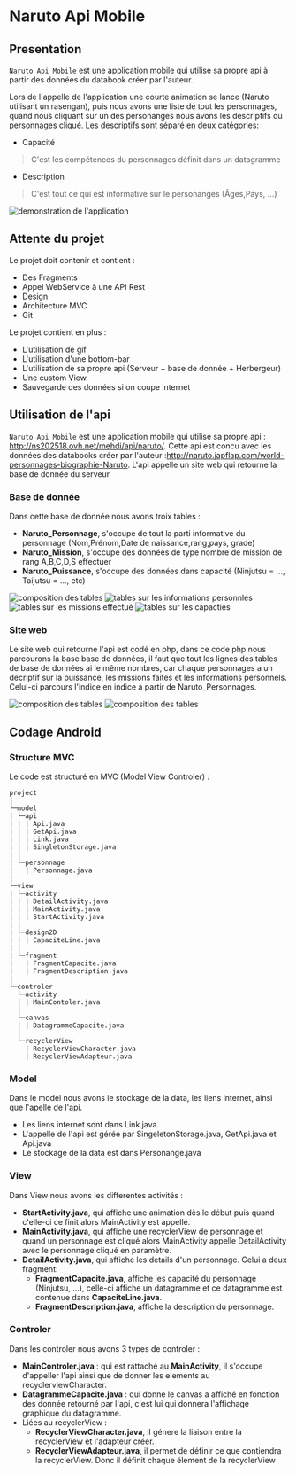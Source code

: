 # Naruto Api Mobile
## Presentation
```Naruto Api Mobile``` est une application mobile qui utilise sa propre api à partir des données du databook créer par l'auteur.

Lors de l'appelle de l'application une courte animation se lance (Naruto utilisant un rasengan), puis nous avons une liste de tout les personnages, quand nous cliquant sur un des personanges nous avons les descriptifs du personnages cliqué. Les descriptifs sont séparé en deux catégories:
* Capacité
> C'est les compétences du personnages définit dans un datagramme
* Description
> C'est tout ce qui est informative sur le personanges (Âges,Pays, ...)

![demonstration de l'application](md_image/api_demonstration.gif)

## Attente du projet

Le projet doit contenir et contient :
* Des Fragments
* Appel WebService à une API Rest
* Design
* Architecture MVC
* Git

Le projet contient en plus :
* L'utilisation de gif
* L'utilisation d'une bottom-bar
* L'utilisation de sa propre api (Serveur + base de donnée + Herbergeur)
* Une custom View
* Sauvegarde des données si on coupe internet

## Utilisation de l'api
```Naruto Api Mobile``` est une application mobile qui utilise sa propre api : http://ns202518.ovh.net/mehdi/api/naruto/. Cette api est concu avec les données des databooks créer par l'auteur :http://naruto.japflap.com/world-personnages-biographie-Naruto. L'api appelle un site web qui retourne la base de donnée du serveur 

### Base de donnée
Dans cette base de donnée nous avons troix tables :
* **Naruto_Personnage**, s'occupe de tout la parti informative du personnage (Nom,Prénom,Date de naissance,rang,pays, grade)
* **Naruto_Mission**, s'occupe des données de type nombre de mission de rang A,B,C,D,S effectuer
* **Naruto_Puissance**, s'occupe des données dans capacité (Ninjutsu = ..., Taijutsu = ..., etc)

![composition des tables](md_image/tables.png)
![tables sur les informations personnles](md_image/tables_Personnages.png)
![tables sur les missions effectué](md_image/tables_Mission.png)
![tables sur les capactiés](md_image/tables_puissance.png)

### Site web

Le site web qui retourne l'api est codé en php, dans ce code php nous parcourons la base base de données, il faut que tout les lignes des tables de base de données ai le même nombres, car chaque personnages a un decriptif sur la puissance, les missions faites et les informations personnels. Celui-ci parcours l'indice en indice à partir de Naruto_Personnages.

![composition des tables](md_image/php_parti1.png)
![composition des tables](md_image/php_parti2.png)

## Codage Android
### Structure MVC
Le code est structuré en MVC (Model View Controler) :

```
project
|
└─model
| └─api
| | | Api.java
| | | GetApi.java
| | | Link.java
| | | SingletonStorage.java
| |
| └─personnage
|   | Personnage.java
|
└─view
| └─activity
| | | DetailActivity.java
| | | MainActivity.java
| | | StartActivity.java
| |
| └─design2D
| | | CapaciteLine.java
| |
| └─fragment
|   | FragmentCapacite.java
|   | FragmentDescription.java
|
└─controler
  └─activity
  | | MainContoler.java
  |
  └─canvas
  | | DatagrammeCapacite.java
  |
  └─recyclerView
    | RecyclerViewCharacter.java
    | RecyclerViewAdapteur.java

```
### Model
Dans le model nous avons le stockage de la data, les liens internet, ainsi que l'apelle de l'api.

* Les liens internet sont dans Link.java.
* L'appelle de l'api est gérée par SingeletonStorage.java, GetApi.java et Api.java
* Le stockage de la data est dans Personange.java

### View 
Dans View nous avons les differentes activités :
* **StartActivity.java**, qui affiche une animation dès le début puis quand c'elle-ci ce finit alors MainActivity est appellé.
* **MainActivity.java**, qui affiche une recyclerView de personnage et quand un personnage est cliqué alors MainActivity appelle DetailActivity avec le personnage cliqué en paramètre.
* **DetailActivity.java**, qui affiche les details d'un personnage. Celui a deux fragment:
    * **FragmentCapacite.java**, affiche les capacité du personnage (Ninjutsu, ...), celle-ci affiche un datagramme et ce datagramme est contenue dans **CapaciteLine.java**.
    * **FragmentDescription.java**, affiche la description du personnage.

### Controler
Dans  les controler nous avons 3 types de controler :
* **MainControler.java** : qui est rattaché au **MainActivity**, il s'occupe d'appeller l'api ainsi que de donner les elements au recyclerviewCharacter.
* **DatagrammeCapacite.java** : qui donne le canvas a affiché en fonction des donnée retourné par l'api, c'est lui qui donnera l'affichage graphique du datagramme.
* Liées au recyclerView :
    * **RecyclerViewCharacter.java**, il génere la liaison entre la recyclerView et l'adapteur créer.
    * **RecyclerViewAdapteur.java**, il permet de définir ce que contiendra la recyclerView. Donc il définit chaque élement de la recyclerView
